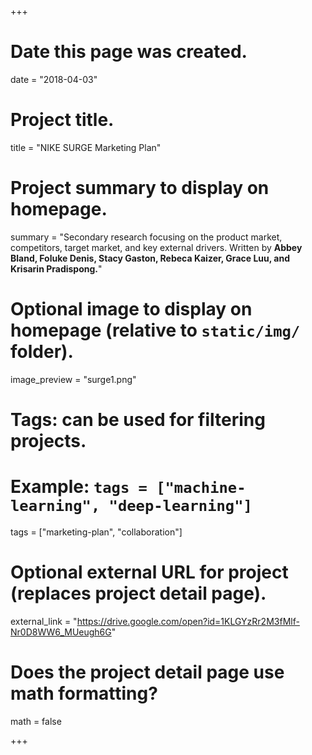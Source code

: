 +++
# Date this page was created.
date = "2018-04-03"

# Project title.
title = "NIKE SURGE Marketing Plan"

# Project summary to display on homepage.
summary = "Secondary research focusing on the product market, competitors, target market, and key external drivers. Written by <b> Abbey Bland, Foluke Denis, Stacy Gaston, Rebeca Kaizer, Grace Luu, and Krisarin Pradispong.</b>"

# Optional image to display on homepage (relative to `static/img/` folder).
image_preview = "surge1.png"

# Tags: can be used for filtering projects.
# Example: `tags = ["machine-learning", "deep-learning"]`
tags = ["marketing-plan", "collaboration"]

# Optional external URL for project (replaces project detail page).
external_link = "https://drive.google.com/open?id=1KLGYzRr2M3fMlf-Nr0D8WW6_MUeugh6G"

# Does the project detail page use math formatting?
math = false

+++

